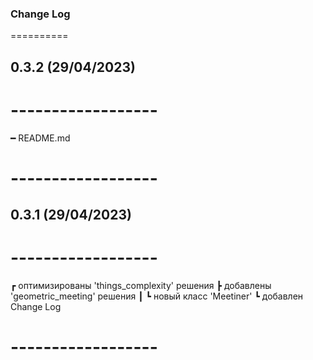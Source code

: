 ### Change Log
==========

## 0.3.2 (29/04/2023)
# ------------------
━ README.md
# ------------------
## 0.3.1 (29/04/2023)
# ------------------
┏ оптимизированы 'things_complexity' решения
┣ добавлены 'geometric_meeting' решения
┃   ┗ новый класс 'Meetiner'
┗ добавлен Change Log
# ------------------